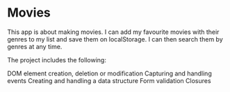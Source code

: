 # Movies


This app is about making movies. I can add my favourite movies with their genres to my list and save them on localStorage. I can then search them by genres at any time.


The project includes the following:

DOM element creation, deletion or modification
Capturing and handling events 
Creating and handling a data structure
Form validation
Closures
